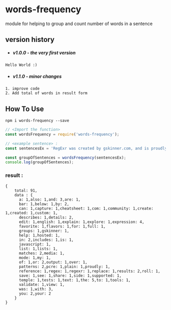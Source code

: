 # words-frequency
module for helping to group and count number of words in a sentence

## version history
* ##### v1.0.0 - the very first version
```
Hello World :)
```

* ##### v1.1.0 - minor changes
```
1. improve code
2. Add total of words in result form
```

## How To Use

``` npm i words-frequency --save ```

```javascript
// <Import the function>
const wordsFrequency = require('words-frequency');

// <example sentence> :
const sentencesEx = 'RegExr was created by gskinner.com, and is proudly hosted by Media Temple. Edit the Expression & Text to see matches. Roll over matches or the expression for details. PCRE & JavaScript flavors of RegEx are supported. Validate your expression with Tests mode. The side bar includes a Cheatsheet, full Reference, and Help. You can also Save & Share with the Community, and view patterns you create or favorite in My Patterns. Explore results with the Tools below. Replace & List output custom results. Details lists capture groups. Explain describes your expression in plain English !'

const groupOfSentences = wordsFrequency(sentencesEx);
console.log(groupOfSentences);

```
### result :
```
{
    total: 91,
    data : {
      a: 1,also: 1,and: 3,are: 1,
      bar: 1,below: 1,by: 2,
      can: 1,capture: 1,cheatsheet: 1,com: 1,community: 1,create: 1,created: 1,custom: 1,
      describes: 1,details: 2,
      edit: 1,english: 1,explain: 1,explore: 1,expression: 4,
      favorite: 1,flavors: 1,for: 1,full: 1,
      groups: 1,gskinner: 1,
      help: 1,hosted: 1,
      in: 2,includes: 1,is: 1,
      javascript: 1,
      list: 1,lists: 1,
      matches: 2,media: 1,
      mode: 1,my: 1,
      of: 1,or: 2,output: 1,over: 1,
      patterns: 2,pcre: 1,plain: 1,proudly: 1,
      reference: 1,regex: 1,regexr: 1,replace: 1,results: 2,roll: 1,
      save: 1,see: 1,share: 1,side: 1,supported: 1,
      temple: 1,tests: 1,text: 1,the: 5,to: 1,tools: 1,
      validate: 1,view: 1,
      was: 1,with: 3,
      you: 2,your: 2 
    }
}
```
